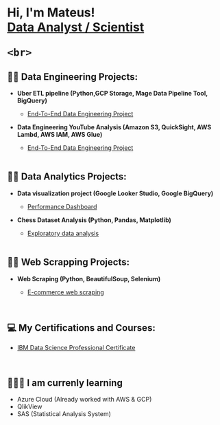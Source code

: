 <h1>Hi, I'm Mateus! <br/><a href="https://github.com/Mateus-GSR">Data Analyst / Scientist</a>

    <br> 
  
<h2>👨‍💻 Data Engineering Projects:</h2>

- <b>Uber ETL pipeline (Python,GCP Storage, Mage Data Pipeline Tool, BigQuery) </b>
  - [End-To-End Data Engineering Project](https://github.com/Mateus-GSR/uber-ETL-pipeline-project)
  
- <b>Data Engineering YouTube Analysis (Amazon S3, QuickSight, AWS Lambd, AWS IAM, AWS Glue)</b>
  - [End-To-End Data Engineering Project](https://github.com/Mateus-GSR/youtube-analysis-project)

  <br> 
  
<h2>👨‍💻 Data Analytics Projects:</h2>
  
- <b>Data visualization project (Google Looker Studio, Google BigQuery)</b>
  - [Performance Dashboard](https://lookerstudio.google.com/u/0/reporting/f2ed1747-6707-4fbf-9de1-308a888d9f69/page/qgR) 
  
- <b>Chess Dataset Analysis (Python, Pandas, Matplotlib)</b>
  - [Exploratory data analysis](https://github.com/Mateus-GSR/Chess-Dataset-Analysis)  
 
  
  <br> 
  
  
<h2>👨‍💻 Web Scrapping Projects:</h2>
  
- <b>Web Scraping (Python, BeautifulSoup, Selenium)</b>
  - [E-commerce web scraping](https://github.com/Mateus-GSR/Chess-Dataset-Analysis)
  
    <br> 
  
<h2>💻 My Certifications and Courses:</h2>

- [IBM Data Science Professional Certificate](https://www.credly.com/badges/8a5cdaf8-5fc1-46ce-824d-45a1d5d5f01a)
  
    <br> 
  
<h2>🧑🏻‍🏫 I am currenly learning </h2>

* Azure Cloud (Already worked with AWS & GCP)
* QlikView
* SAS (Statistical Analysis System)
